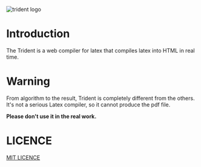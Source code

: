 ![trident logo](https://user-images.githubusercontent.com/88757735/225915534-75549272-f939-4413-af95-62912b133863.png)

# Introduction
The Trident is a web compiler for latex that compiles latex into HTML in real time.

# Warning
From algorithm to the result, Trident is completely different from the others. It's not a serious Latex compiler, so it cannot produce the pdf file.

**Please don't use it in the real work.**


# LICENCE
[MIT LICENCE](LICENSE)
